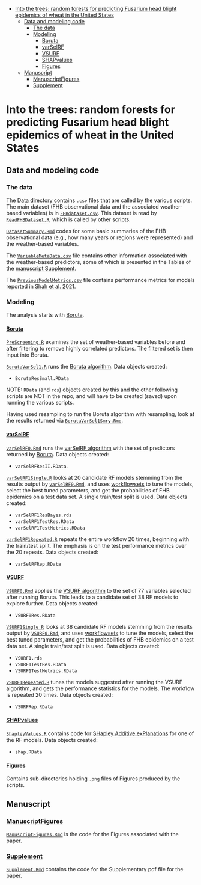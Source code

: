 
- <a
  href="#into-the-trees-random-forests-for-predicting-fusarium-head-blight-epidemics-of-wheat-in-the-united-states"
  id="toc-into-the-trees-random-forests-for-predicting-fusarium-head-blight-epidemics-of-wheat-in-the-united-states">Into
  the trees: random forests for predicting Fusarium head blight epidemics
  of wheat in the United States</a>
  - <a href="#data-and-modeling-code" id="toc-data-and-modeling-code">Data
    and modeling code</a>
    - <a href="#the-data" id="toc-the-data">The data</a>
    - <a href="#modeling" id="toc-modeling">Modeling</a>
      - <a href="#boruta" id="toc-boruta">Boruta</a>
      - <a href="#varselrf" id="toc-varselrf">varSelRF</a>
      - <a href="#vsurf" id="toc-vsurf">VSURF</a>
      - <a href="#shapvalues" id="toc-shapvalues">SHAPvalues</a>
      - <a href="#figures" id="toc-figures">Figures</a>
  - <a href="#manuscript" id="toc-manuscript">Manuscript</a>
    - <a href="#manuscriptfigures"
      id="toc-manuscriptfigures">ManuscriptFigures</a>
    - <a href="#supplement" id="toc-supplement">Supplement</a>

# Into the trees: random forests for predicting Fusarium head blight epidemics of wheat in the United States

## Data and modeling code

### The data

The [Data directory](Data) contains `.csv` files that are called by the
various scripts. The main dataset (FHB observational data and the
associated weather-based variables) is in
[`FHBdataset.csv`](Data/FHBdataset.csv). This dataset is read by
[`ReadFHBDataset.R`](ReadFHBDataset.R), which is called by other
scripts.

[`DatasetSummary.Rmd`](DatasetSummary.Rmd) codes for some basic
summaries of the FHB observational data (e.g., how many years or regions
were represented) and the weather-based variables.

The [`VariableMetaData.csv`](Data/VariableMetaData.csv) file contains
other information associated with the weather-based predictors, some of
which is presented in the Tables of the [manuscript
Supplement](Supplement/Supplement.Rmd).

The [`PreviousModelMetrics.csv`](Data/PreviousModelMetrics.csv) file
contains performance metrics for models reported in [Shah et
al. 2021](https://journals.plos.org/ploscompbiol/article?id=10.1371/journal.pcbi.1008831).

### Modeling

The analysis starts with [Boruta](Boruta).

#### [Boruta](Boruta)

[`PreScreening.R`](Boruta/PreScreening.R) examines the set of
weather-based variables before and after filtering to remove highly
correlated predictors. The filtered set is then input into Boruta.

[`BorutaVarSel1.R`](Boruta/BorutaVarSel1.R) runs the [Boruta
algorithm](https://mbq.github.io/Boruta/). Data objects created:

- `BorutaResSmall.RData`

NOTE: `RData` (and `rds`) objects created by this and the other
following scripts are NOT in the repo, and will have to be created
(saved) upon running the various scripts.

Having used resampling to run the Boruta algorithm with resampling, look
at the results returned via
[`BorutaVarSel1Smry.Rmd`](Boruta/BorutaVarSel1Smry.Rmd).

#### [varSelRF](varSelRF)

[`varSelRF0.Rmd`](varSelRF/varSelRF0.Rmd) runs the [varSelRF
algorithm](https://github.com/rdiaz02/varSelRF) with the set of
predictors returned by [Boruta](Boruta). Data objects created:

- `varSelRFResII.RData`.

[`varSelRF1Single.R`](varSelRF/varSelRF1Single.R) looks at 20 candidate
RF models stemming from the results output by
[`varSelRF0.Rmd`](varSelRF/varSelRF0.Rmd), and uses
[workflowsets](https://workflowsets.tidymodels.org/) to tune the models,
select the best tuned parameters, and get the probabilities of FHB
epidemics on a test data set. A single train/test split is used. Data
objects created:

- `varSelRF1ResBayes.rds`
- `varSelRF1TestRes.RData`
- `varSelRF1TestMetrics.RData`

[`varSelRF1Repeated.R`](varSelRF/varSelRF1Repeated.R) repeats the entire
workflow 20 times, beginning with the train/test split. The emphasis is
on the test performance metrics over the 20 repeats. Data objects
created:

- `varSelRFRep.RData`

#### [VSURF](VSURF)

[`VSURF0.Rmd`](VSURF/VSURF0.Rmd) applies the [VSURF
algorithm](https://github.com/robingenuer/VSURF) to the set of 77
variables selected after running Boruta. This leads to a candidate set
of 38 RF models to explore further. Data objects created:

- `VSURF0Res.RData`

[`VSURF1Single.R`](VSURF/VSURF1Single.R) looks at 38 candidate RF models
stemming from the results output by [`VSURF0.Rmd`](VSURF/VSURF0.Rmd),
and uses [workflowsets](https://workflowsets.tidymodels.org/) to tune
the models, select the best tuned parameters, and get the probabilities
of FHB epidemics on a test data set. A single train/test split is used.
Data objects created:

- `VSURF1.rds`
- `VSURF1TestRes.RData`
- `VSURF1TestMetrics.RData`

[`VSURF1Repeated.R`](VSURF/VSURF1Repeated.R) tunes the models suggested
after running the VSURF algorithm, and gets the performance statistics
for the models. The workflow is repeated 20 times. Data objects created:

- `VSURFRep.RData`

#### [SHAPvalues](SHAPvalues)

[`ShapleyValues.R`](SHAPvalues/ShapleyValues.R) contains code for
[SHapley Additive exPlanations](https://github.com/slundberg/shap) for
one of the RF models. Data objects created:

- `shap.RData`

#### [Figures](Figures)

Contains sub-directories holding `.png` files of Figures produced by the
scripts.

## Manuscript

### [ManuscriptFigures](ManuscriptFigures)

[`ManuscriptFigures.Rmd`](ManuscriptFigures/ManuscriptFigures.Rmd) is
the code for the Figures associated with the paper.

### [Supplement](Supplement)

[`Supplement.Rmd`](Supplement/Supplement.Rmd) contains the code for the
Supplementary pdf file for the paper.
